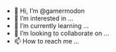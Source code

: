 - 👋 Hi, I’m @gamermodon
- 👀 I’m interested in ...
- 🌱 I’m currently learning ...
- 💞️ I’m looking to collaborate on ...
- 📫 How to reach me ...

<!---
gamermodon/gamermodon is a ✨ special ✨ repository because its `README.md` (this file) appears on your GitHub profile.
You can click the Preview link to take a look at your changes.
--->
